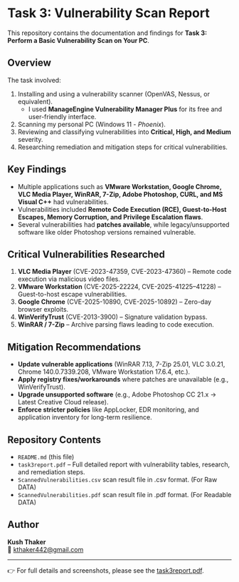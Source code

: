 # Task 3: Vulnerability Scan Report

This repository contains the documentation and findings for **Task 3: Perform a Basic Vulnerability Scan on Your PC**.

## Overview
The task involved:
1. Installing and using a vulnerability scanner (OpenVAS, Nessus, or equivalent).  
   - I used **ManageEngine Vulnerability Manager Plus** for its free and user-friendly interface.  
2. Scanning my personal PC (Windows 11 - *Phoenix*).  
3. Reviewing and classifying vulnerabilities into **Critical, High, and Medium** severity.  
4. Researching remediation and mitigation steps for critical vulnerabilities.

## Key Findings
- Multiple applications such as **VMware Workstation, Google Chrome, VLC Media Player, WinRAR, 7-Zip, Adobe Photoshop, CURL, and MS Visual C++** had vulnerabilities.  
- Vulnerabilities included **Remote Code Execution (RCE), Guest-to-Host Escapes, Memory Corruption, and Privilege Escalation flaws**.  
- Several vulnerabilities had **patches available**, while legacy/unsupported software like older Photoshop versions remained vulnerable.

## Critical Vulnerabilities Researched
1. **VLC Media Player** (CVE-2023-47359, CVE-2023-47360) – Remote code execution via malicious video files.  
2. **VMware Workstation** (CVE-2025-22224, CVE-2025-41225–41228) – Guest-to-host escape vulnerabilities.  
3. **Google Chrome** (CVE-2025-10890, CVE-2025-10892) – Zero-day browser exploits.  
4. **WinVerifyTrust** (CVE-2013-3900) – Signature validation bypass.  
5. **WinRAR / 7-Zip** – Archive parsing flaws leading to code execution.  

## Mitigation Recommendations
- **Update vulnerable applications** (WinRAR 7.13, 7-Zip 25.01, VLC 3.0.21, Chrome 140.0.7339.208, VMware Workstation 17.6.4, etc.).  
- **Apply registry fixes/workarounds** where patches are unavailable (e.g., WinVerifyTrust).  
- **Upgrade unsupported software** (e.g., Adobe Photoshop CC 21.x → Latest Creative Cloud release).  
- **Enforce stricter policies** like AppLocker, EDR monitoring, and application inventory for long-term resilience.  

## Repository Contents
- `README.md` (this file)  
- `task3report.pdf` – Full detailed report with vulnerability tables, research, and remediation steps.  
- `ScannedVulnerabilities.csv` scan result file in .csv format. (For Raw DATA)
-  `ScannedVulnerabilities.pdf` scan result file in .pdf format. (For Readable DATA)

## Author
**Kush Thaker**  
📧 kthaker442@gmail.com  

---
👉 For full details and screenshots, please see the [task3report.pdf](./task3report.pdf).
